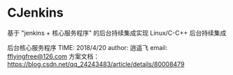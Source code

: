 # CJenkins
基于 "jenkins + 核心服务程序" 的后台持续集成实现
Linux/C-C++ 后台持续集成

后台核心服务程序
TIME: 2018/4/20
author: 逍遥飞
email: fflyingfree@126.com
方案文档：https://blog.csdn.net/qq_24243483/article/details/80008479


